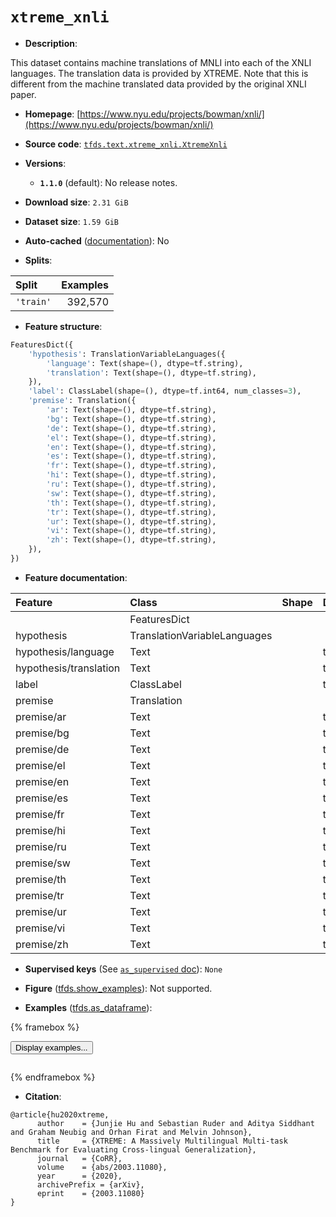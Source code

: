 <div itemscope itemtype="http://schema.org/Dataset">
  <div itemscope itemprop="includedInDataCatalog" itemtype="http://schema.org/DataCatalog">
    <meta itemprop="name" content="TensorFlow Datasets" />
  </div>
  <meta itemprop="name" content="xtreme_xnli" />
  <meta itemprop="description" content="This dataset contains machine translations of MNLI into each of the XNLI&#10;languages. The translation data is provided by XTREME. Note that this is&#10;different from the machine translated data provided by the original XNLI paper.&#10;&#10;To use this dataset:&#10;&#10;```python&#10;import tensorflow_datasets as tfds&#10;&#10;ds = tfds.load(&#x27;xtreme_xnli&#x27;, split=&#x27;train&#x27;)&#10;for ex in ds.take(4):&#10;  print(ex)&#10;```&#10;&#10;See [the guide](https://www.tensorflow.org/datasets/overview) for more&#10;informations on [tensorflow_datasets](https://www.tensorflow.org/datasets).&#10;&#10;" />
  <meta itemprop="url" content="https://www.tensorflow.org/datasets/catalog/xtreme_xnli" />
  <meta itemprop="sameAs" content="https://www.nyu.edu/projects/bowman/xnli/" />
  <meta itemprop="citation" content="@article{hu2020xtreme,&#10;      author    = {Junjie Hu and Sebastian Ruder and Aditya Siddhant and Graham Neubig and Orhan Firat and Melvin Johnson},&#10;      title     = {XTREME: A Massively Multilingual Multi-task Benchmark for Evaluating Cross-lingual Generalization},&#10;      journal   = {CoRR},&#10;      volume    = {abs/2003.11080},&#10;      year      = {2020},&#10;      archivePrefix = {arXiv},&#10;      eprint    = {2003.11080}&#10;}" />
</div>

# `xtreme_xnli`


*   **Description**:

This dataset contains machine translations of MNLI into each of the XNLI
languages. The translation data is provided by XTREME. Note that this is
different from the machine translated data provided by the original XNLI paper.

*   **Homepage**:
    [https://www.nyu.edu/projects/bowman/xnli/](https://www.nyu.edu/projects/bowman/xnli/)

*   **Source code**:
    [`tfds.text.xtreme_xnli.XtremeXnli`](https://github.com/tensorflow/datasets/tree/master/tensorflow_datasets/text/xtreme_xnli/xtreme_xnli.py)

*   **Versions**:

    *   **`1.1.0`** (default): No release notes.

*   **Download size**: `2.31 GiB`

*   **Dataset size**: `1.59 GiB`

*   **Auto-cached**
    ([documentation](https://www.tensorflow.org/datasets/performances#auto-caching)):
    No

*   **Splits**:

Split     | Examples
:-------- | -------:
`'train'` | 392,570

*   **Feature structure**:

```python
FeaturesDict({
    'hypothesis': TranslationVariableLanguages({
        'language': Text(shape=(), dtype=tf.string),
        'translation': Text(shape=(), dtype=tf.string),
    }),
    'label': ClassLabel(shape=(), dtype=tf.int64, num_classes=3),
    'premise': Translation({
        'ar': Text(shape=(), dtype=tf.string),
        'bg': Text(shape=(), dtype=tf.string),
        'de': Text(shape=(), dtype=tf.string),
        'el': Text(shape=(), dtype=tf.string),
        'en': Text(shape=(), dtype=tf.string),
        'es': Text(shape=(), dtype=tf.string),
        'fr': Text(shape=(), dtype=tf.string),
        'hi': Text(shape=(), dtype=tf.string),
        'ru': Text(shape=(), dtype=tf.string),
        'sw': Text(shape=(), dtype=tf.string),
        'th': Text(shape=(), dtype=tf.string),
        'tr': Text(shape=(), dtype=tf.string),
        'ur': Text(shape=(), dtype=tf.string),
        'vi': Text(shape=(), dtype=tf.string),
        'zh': Text(shape=(), dtype=tf.string),
    }),
})
```

*   **Feature documentation**:

Feature                | Class                        | Shape | Dtype     | Description
:--------------------- | :--------------------------- | :---- | :-------- | :----------
                       | FeaturesDict                 |       |           |
hypothesis             | TranslationVariableLanguages |       |           |
hypothesis/language    | Text                         |       | tf.string |
hypothesis/translation | Text                         |       | tf.string |
label                  | ClassLabel                   |       | tf.int64  |
premise                | Translation                  |       |           |
premise/ar             | Text                         |       | tf.string |
premise/bg             | Text                         |       | tf.string |
premise/de             | Text                         |       | tf.string |
premise/el             | Text                         |       | tf.string |
premise/en             | Text                         |       | tf.string |
premise/es             | Text                         |       | tf.string |
premise/fr             | Text                         |       | tf.string |
premise/hi             | Text                         |       | tf.string |
premise/ru             | Text                         |       | tf.string |
premise/sw             | Text                         |       | tf.string |
premise/th             | Text                         |       | tf.string |
premise/tr             | Text                         |       | tf.string |
premise/ur             | Text                         |       | tf.string |
premise/vi             | Text                         |       | tf.string |
premise/zh             | Text                         |       | tf.string |

*   **Supervised keys** (See
    [`as_supervised` doc](https://www.tensorflow.org/datasets/api_docs/python/tfds/load#args)):
    `None`

*   **Figure**
    ([tfds.show_examples](https://www.tensorflow.org/datasets/api_docs/python/tfds/visualization/show_examples)):
    Not supported.

*   **Examples**
    ([tfds.as_dataframe](https://www.tensorflow.org/datasets/api_docs/python/tfds/as_dataframe)):

<!-- mdformat off(HTML should not be auto-formatted) -->

{% framebox %}

<button id="displaydataframe">Display examples...</button>
<div id="dataframecontent" style="overflow-x:auto"></div>
<script>
const url = "https://storage.googleapis.com/tfds-data/visualization/dataframe/xtreme_xnli-1.1.0.html";
const dataButton = document.getElementById('displaydataframe');
dataButton.addEventListener('click', async () => {
  // Disable the button after clicking (dataframe loaded only once).
  dataButton.disabled = true;

  const contentPane = document.getElementById('dataframecontent');
  try {
    const response = await fetch(url);
    // Error response codes don't throw an error, so force an error to show
    // the error message.
    if (!response.ok) throw Error(response.statusText);

    const data = await response.text();
    contentPane.innerHTML = data;
  } catch (e) {
    contentPane.innerHTML =
        'Error loading examples. If the error persist, please open '
        + 'a new issue.';
  }
});
</script>

{% endframebox %}

<!-- mdformat on -->

*   **Citation**:

```
@article{hu2020xtreme,
      author    = {Junjie Hu and Sebastian Ruder and Aditya Siddhant and Graham Neubig and Orhan Firat and Melvin Johnson},
      title     = {XTREME: A Massively Multilingual Multi-task Benchmark for Evaluating Cross-lingual Generalization},
      journal   = {CoRR},
      volume    = {abs/2003.11080},
      year      = {2020},
      archivePrefix = {arXiv},
      eprint    = {2003.11080}
}
```

